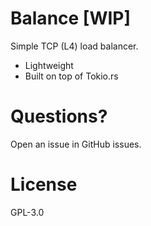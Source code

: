 # Balance [WIP]

Simple TCP (L4) load balancer.

 - Lightweight
 - Built on top of Tokio.rs


# Questions?

Open an issue in GitHub issues.

# License

GPL-3.0
